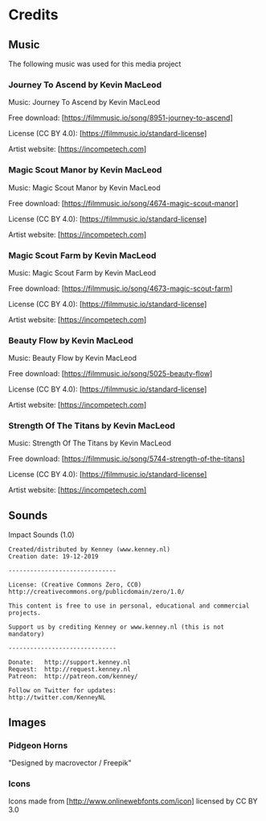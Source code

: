 # Credits

## Music

The following music was used for this media project

### Journey To Ascend by Kevin MacLeod

Music: Journey To Ascend by Kevin MacLeod

Free download: [https://filmmusic.io/song/8951-journey-to-ascend]

License (CC BY 4.0): [https://filmmusic.io/standard-license]

Artist website: [https://incompetech.com]

<!-- CHANGELOG SPLIT MARKER -->
### Magic Scout Manor by Kevin MacLeod

Music: Magic Scout Manor by Kevin MacLeod

Free download: [https://filmmusic.io/song/4674-magic-scout-manor]

License (CC BY 4.0): [https://filmmusic.io/standard-license]

Artist website: [https://incompetech.com]

<!-- CHANGELOG SPLIT MARKER -->
### Magic Scout Farm by Kevin MacLeod

Music: Magic Scout Farm by Kevin MacLeod

Free download: [https://filmmusic.io/song/4673-magic-scout-farm]

License (CC BY 4.0): [https://filmmusic.io/standard-license]

Artist website: [https://incompetech.com]

<!-- CHANGELOG SPLIT MARKER -->
### Beauty Flow by Kevin MacLeod

Music: Beauty Flow by Kevin MacLeod

Free download: [https://filmmusic.io/song/5025-beauty-flow]

License (CC BY 4.0): [https://filmmusic.io/standard-license]

Artist website: [https://incompetech.com]

<!-- CHANGELOG SPLIT MARKER -->
### Strength Of The Titans by Kevin MacLeod

Music: Strength Of The Titans by Kevin MacLeod

Free download: [https://filmmusic.io/song/5744-strength-of-the-titans]

License (CC BY 4.0): [https://filmmusic.io/standard-license]

Artist website: [https://incompetech.com]

## Sounds

Impact Sounds (1.0)

```log
Created/distributed by Kenney (www.kenney.nl)
Creation date: 19-12-2019

------------------------------

License: (Creative Commons Zero, CC0)
http://creativecommons.org/publicdomain/zero/1.0/

This content is free to use in personal, educational and commercial projects.

Support us by crediting Kenney or www.kenney.nl (this is not mandatory)

------------------------------

Donate:   http://support.kenney.nl
Request:  http://request.kenney.nl
Patreon:  http://patreon.com/kenney/

Follow on Twitter for updates:
http://twitter.com/KenneyNL
```

## Images

### Pidgeon Horns

"Designed by macrovector / Freepik"

### Icons

Icons made from [http://www.onlinewebfonts.com/icon] licensed by CC BY 3.0
